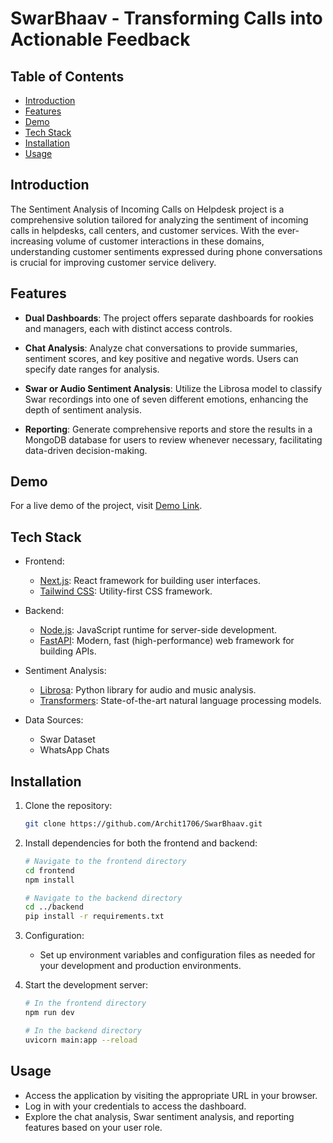# SwarBhaav - Transforming Calls into Actionable Feedback

<!-- [![License](https://img.shields.io/badge/license-MIT-blue.svg)](https://github.com/your-username/sentiment-analysis-helpdesk/blob/main/LICENSE) -->

## Table of Contents

-   [Introduction](#introduction)
-   [Features](#features)
-   [Demo](#demo)
-   [Tech Stack](#tech-stack)
-   [Installation](#installation)
-   [Usage](#usage)
<!-- -   [Contributing](#contributing)
-   [License](#license)
-   [Acknowledgments](#acknowledgments) -->

## Introduction

The Sentiment Analysis of Incoming Calls on Helpdesk project is a comprehensive solution tailored for analyzing the sentiment of incoming calls in helpdesks, call centers, and customer services. With the ever-increasing volume of customer interactions in these domains, understanding customer sentiments expressed during phone conversations is crucial for improving customer service delivery.

## Features

-   **Dual Dashboards**: The project offers separate dashboards for rookies and managers, each with distinct access controls.

-   **Chat Analysis**: Analyze chat conversations to provide summaries, sentiment scores, and key positive and negative words. Users can specify date ranges for analysis.

-   **Swar or Audio Sentiment Analysis**: Utilize the Librosa model to classify Swar recordings into one of seven different emotions, enhancing the depth of sentiment analysis.

-   **Reporting**: Generate comprehensive reports and store the results in a MongoDB database for users to review whenever necessary, facilitating data-driven decision-making.

## Demo

For a live demo of the project, visit [Demo Link](https://swarbhaav.vercel.app/).

## Tech Stack

-   Frontend:
    -   [Next.js](https://nextjs.org/): React framework for building user interfaces.
    -   [Tailwind CSS](https://tailwindcss.com/): Utility-first CSS framework.
-   Backend:

    -   [Node.js](https://nodejs.org/): JavaScript runtime for server-side development.
    -   [FastAPI](https://fastapi.tiangolo.com/): Modern, fast (high-performance) web framework for building APIs.

-   Sentiment Analysis:

    -   [Librosa](https://librosa.org/): Python library for audio and music analysis.
    -   [Transformers](https://huggingface.co/transformers/): State-of-the-art natural language processing models.

-   Data Sources:
    -   Swar Dataset
    -   WhatsApp Chats

## Installation

1. Clone the repository:

    ```bash
    git clone https://github.com/Archit1706/SwarBhaav.git
    ```

2. Install dependencies for both the frontend and backend:

    ```bash
    # Navigate to the frontend directory
    cd frontend
    npm install

    # Navigate to the backend directory
    cd ../backend
    pip install -r requirements.txt
    ```

3. Configuration:

    - Set up environment variables and configuration files as needed for your development and production environments.

4. Start the development server:

    ```bash
    # In the frontend directory
    npm run dev

    # In the backend directory
    uvicorn main:app --reload
    ```

## Usage

-   Access the application by visiting the appropriate URL in your browser.
-   Log in with your credentials to access the dashboard.
-   Explore the chat analysis, Swar sentiment analysis, and reporting features based on your user role.

<!-- ## Contributing

Contributions are welcome! Please follow our [Contributing Guidelines](CONTRIBUTING.md) to get started. -->
<!--
## License

This project is licensed under the [MIT License](LICENSE). -->
